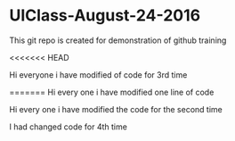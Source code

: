 # UIClass-August-24-2016
This git repo is created for demonstration of github training


<<<<<<< HEAD


Hi everyone i have modified of code for 3rd time


=======
Hi every one i  have modified one line of code

Hi every one i have modified the code for the second time


I had changed code for 4th time
